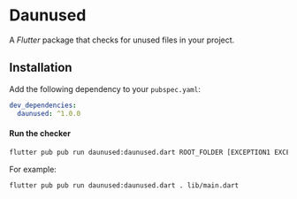 # Daunused

A *Flutter* package that checks for unused files in your project.

## Installation

Add the following dependency to your `pubspec.yaml`:

```yaml
dev_dependencies:
  daunused: ^1.0.0
```

#### Run the checker

```bash
flutter pub pub run daunused:daunused.dart ROOT_FOLDER [EXCEPTION1 EXCEPTION2 ...]
```

For example:

```bash
flutter pub pub run daunused:daunused.dart . lib/main.dart
```
